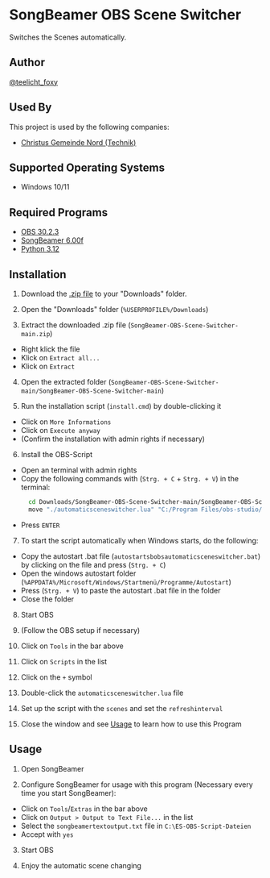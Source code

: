 
# SongBeamer OBS Scene Switcher

Switches the Scenes automatically.
## Author

[@teelicht_foxy](https://www.github.com/teelichtfoxy)
## Used By

This project is used by the following companies:

- [Christus Gemeinde Nord (Technik)](https://cgnord.de)
## Supported Operating Systems

- Windows 10/11
## Required Programs

- [OBS 30.2.3](https://obsproject.com)
- [SongBeamer 6.00f](https://www.songbeamer.de)
- [Python 3.12](https://www.microsoft.com/store/productId/9NCVDN91XZQP)
## Installation

1. Download the [.zip file](https://github.com/TeelichtFoxy/SongBeamer-OBS-Scene-Switcher/archive/refs/heads/main.zip) to your "Downloads" folder.

2. Open the "Downloads" folder (``` %USERPROFILE%/Downloads ```)

3. Extract the downloaded .zip file (``` SongBeamer-OBS-Scene-Switcher-main.zip ```)
  - Right klick the file
  - Klick on ```Extract all...```
  - Klick on ```Extract```

4. Open the extracted folder (``` SongBeamer-OBS-Scene-Switcher-main/SongBeamer-OBS-Scene-Switcher-main ```)

5. Run the installation script (``` install.cmd ```) by double-clicking it
 - Click on ```More Informations```
 - Click on ```Execute anyway```
 - (Confirm the installation with admin rights if necessary)

6. Install the OBS-Script
 - Open an terminal with admin rights
 - Copy the following commands with (```Strg. + C``` + ```Strg. + V```) in the terminal:
   ```bash
     cd Downloads/SongBeamer-OBS-Scene-Switcher-main/SongBeamer-OBS-Scene-Switcher-main
     move "./automaticsceneswitcher.lua" "C:/Program Files/obs-studio/data/obs-plugins/frontend-tools/scripts/"
   ```
- Press ```ENTER```

7. To start the script automatically when Windows starts, do the following:
 - Copy the autostart .bat file (``` autostartsbobsautomaticsceneswitcher.bat ```) by clicking on the file and press (``` Strg. + C ```)
 - Open the windows autostart folder (``` %APPDATA%/Microsoft/Windows/Startmenü/Programme/Autostart ```)
 - Press (``` Strg. + V ```) to paste the autostart .bat file in the folder
 - Close the folder

8. Start OBS

9. (Follow the OBS setup if necessary)

10. Click on ```Tools``` in the bar above

11. Click on ```Scripts``` in the list

12. Click on the ```+``` symbol

13. Double-click the ```automaticsceneswitcher.lua``` file

14. Set up the script with the ```scenes``` and set the ```refreshinterval```

15. Close the window and see [Usage](https://github.com/TeelichtFoxy/SongBeamer-OBS-Scene-Switcher#usage) to learn how to use this Program
## Usage

1. Open SongBeamer

2. Configure SongBeamer for usage with this program (Necessary every time you start SongBeamer):
 - Click on ```Tools```/```Extras``` in the bar above
 - Click on ```Output > Output to Text File...``` in the list
 - Select the ```songbeamertextoutput.txt``` file in ```C:\ES-OBS-Script-Dateien```
 - Accept with ```yes```

3. Start OBS

4. Enjoy the automatic scene changing
